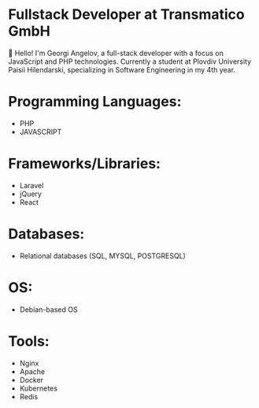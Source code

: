 # Fullstack Developer at Transmatico GmbH

👋 Hello! I'm Georgi Angelov, a full-stack developer with a focus on JavaScript and PHP technologies. Currently a student at Plovdiv University Paisii Hilendarski, specializing in Software Engineering in my 4th year.

# Programming Languages:
 - PHP
 - JAVASCRIPT

# Frameworks/Libraries:
- Laravel
- jQuery
- React

# Databases:
- Relational databases (SQL, MYSQL, POSTGRESQL)

# OS:
- Debian-based OS

# Tools:
- Nginx
- Apache
- Docker
- Kubernetes
- Redis
